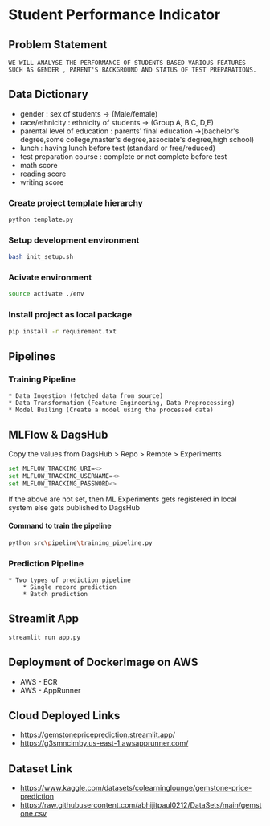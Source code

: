 # Student Performance Indicator

## Problem Statement

```WE WILL ANALYSE THE PERFORMANCE OF STUDENTS BASED VARIOUS FEATURES SUCH AS GENDER , PARENT'S BACKGROUND AND STATUS OF TEST PREPARATIONS.```

## Data Dictionary

* gender : sex of students -> (Male/female)
* race/ethnicity : ethnicity of students -> (Group A, B,C, D,E)
* parental level of education : parents' final education ->(bachelor's degree,some college,master's degree,associate's degree,high school)
* lunch : having lunch before test (standard or free/reduced)
* test preparation course : complete or not complete before test
* math score
* reading score
* writing score


### Create project template hierarchy
```bash
python template.py
```

### Setup development environment
```bash
bash init_setup.sh
```

### Acivate environment
```bash
source activate ./env
```

### Install project as local package
```bash
pip install -r requirement.txt
```

## Pipelines
### Training Pipeline
    * Data Ingestion (fetched data from source)
    * Data Transformation (Feature Engineering, Data Preprocessing)
    * Model Builing (Create a model using the processed data)

## MLFlow & DagsHub
Copy the values from DagsHub > Repo > Remote > Experiments

```bash
set MLFLOW_TRACKING_URI=<>
set MLFLOW_TRACKING_USERNAME=<>
set MLFLOW_TRACKING_PASSWORD<>
```
If the above are not set, then ML Experiments gets registered in local system else gets published to DagsHub

#### Command to train the pipeline
```bash
python src\pipeline\training_pipeline.py
```

### Prediction Pipeline
    * Two types of prediction pipeline
        * Single record prediction
        * Batch prediction


## Streamlit App
```bash
streamlit run app.py
```

## Deployment of DockerImage on AWS
* AWS - ECR
* AWS - AppRunner

## Cloud Deployed Links
* https://gemstonepriceprediction.streamlit.app/
* https://g3smncimby.us-east-1.awsapprunner.com/


## Dataset Link
* https://www.kaggle.com/datasets/colearninglounge/gemstone-price-prediction
* https://raw.githubusercontent.com/abhijitpaul0212/DataSets/main/gemstone.csv
